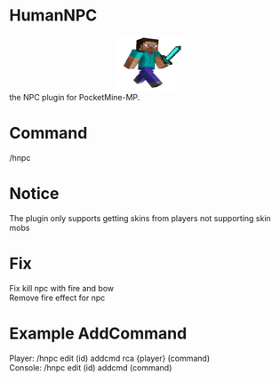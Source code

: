 # HumanNPC
<center><img src='icon.png' width=120 height=100</img></center>
the NPC plugin for PocketMine-MP.

# Command
/hnpc

# Notice
The plugin only supports getting skins from players not supporting skin mobs<br>

# Fix
Fix kill npc with fire and bow<br>
Remove fire effect for npc

# Example AddCommand
Player: /hnpc edit (id) addcmd rca {player} (command)
<br>
Console: /hnpc edit (id) addcmd (command)
